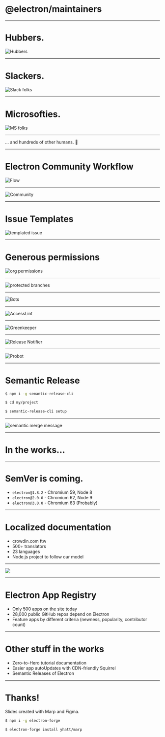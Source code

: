 <!-- $theme: default -->

# @electron/maintainers

---

# Hubbers.

![Hubbers](https://user-images.githubusercontent.com/2289/35944752-7789f9d4-0c12-11e8-8292-5dad3cdddc24.png)

---

# Slackers.

![Slack folks](https://user-images.githubusercontent.com/2289/35945124-f5a6fd8e-0c13-11e8-94fb-449f484a4862.png)

---

# Microsofties.

![MS folks](https://user-images.githubusercontent.com/2289/35944557-b33e1b3c-0c11-11e8-8a2e-ec2201139724.png)

---

... and hundreds of other humans. :pray:

---

# Electron Community Workflow

![Flow](https://user-images.githubusercontent.com/2289/35947556-450ef0da-0c1d-11e8-9af9-7cc81c4da6b1.png)

---

![Community](https://user-images.githubusercontent.com/2289/35947594-75027b7c-0c1d-11e8-85ca-80b165c6dfdf.png)

---

# Issue Templates

![templated issue](https://user-images.githubusercontent.com/2289/35945642-bfbf4b34-0c15-11e8-8658-9ff1539d429c.png)

---

# Generous permissions


![org permissions](https://user-images.githubusercontent.com/2289/35946225-d296c578-0c17-11e8-8c57-5e1ce0aa7cb9.png)

---


![protected branches](https://user-images.githubusercontent.com/2289/35946311-1d7c3636-0c18-11e8-91a6-dd6938918d8b.png)

---

![Bots](https://user-images.githubusercontent.com/2289/35944902-0b81fc04-0c13-11e8-8c53-579c67803db5.png)

---

![AccessLint](https://user-images.githubusercontent.com/2289/35947974-2cb72ac8-0c1f-11e8-8847-c7e9e21cdde4.png)

---

![Greenkeeper](https://user-images.githubusercontent.com/2289/35947879-cad69c1c-0c1e-11e8-9590-812ff6dfc606.png)

---

![Release Notifier](https://github.com/release-notifier/release-notifier/raw/master/screenshot.jpg)

---

![Probot](https://user-images.githubusercontent.com/2289/35947829-94e84d94-0c1e-11e8-9aac-a0e58a180bd8.png)

---

# Semantic Release

```sh
$ npm i -g semantic-release-cli

$ cd my/project

$ semantic-release-cli setup
```

---

![semantic merge message](https://user-images.githubusercontent.com/2289/35945347-c520ddc8-0c14-11e8-9246-48872f0d51c6.png)

---

# In the works...

---

# SemVer is coming.


- `electron@1.8.2` - Chromium 59, Node 8
- `electron@2.0.0` - Chromium 62, Node 9
- `electron@3.0.0` - Chromium 63 (Probably)

---

# Localized documentation

- crowdin.com ftw
- 500+ translators
- 23 languages
- Node.js project to follow our model

---

![](https://user-images.githubusercontent.com/2289/35953849-6fb14c02-0c3b-11e8-8fc5-ecbe975d0925.png)

---

# Electron App Registry

- Only 500 apps on the site today
- 28,000 public GitHub repos depend on Electron
- Feature apps by different criteria (newness, popularity, contributor count)

---


# Other stuff in the works
- Zero-to-Hero tutorial documentation
- Easier app autoUpdates with CDN-friendly Squirrel
- Semantic Releases of Electron

---

# Thanks!

Slides created with Marp and Figma.

```sh
$ npm i -g electron-forge

$ electron-forge install yhatt/marp
```
